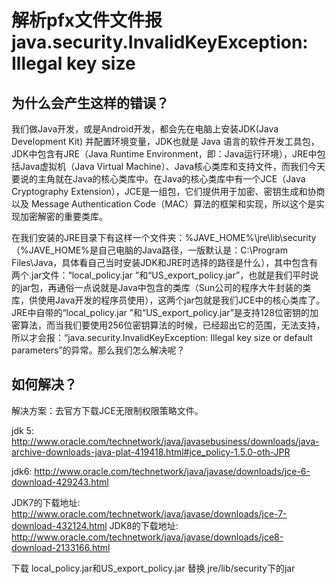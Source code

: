 # 解析pfx文件文件报java.security.InvalidKeyException: Illegal key size <!-- {docsify-ignore-all} -->


## 为什么会产生这样的错误？

我们做Java开发，或是Android开发，都会先在电脑上安装JDK(Java Development Kit) 并配置环境变量，JDK也就是 Java 语言的软件开发工具包，JDK中包含有JRE（Java Runtime Environment，即：Java运行环境），JRE中包括Java虚拟机（Java Virtual Machine）、Java核心类库和支持文件，而我们今天要说的主角就在Java的核心类库中。在Java的核心类库中有一个JCE（Java Cryptography Extension），JCE是一组包，它们提供用于加密、密钥生成和协商以及 Message Authentication Code（MAC）算法的框架和实现，所以这个是实现加密解密的重要类库。

在我们安装的JRE目录下有这样一个文件夹：%JAVE_HOME%\jre\lib\security（%JAVE_HOME%是自己电脑的Java路径，一版默认是：C:\Program Files\Java，具体看自己当时安装JDK和JRE时选择的路径是什么），其中包含有两个.jar文件：“local_policy.jar ”和“US_export_policy.jar”，也就是我们平时说的jar包，再通俗一点说就是Java中包含的类库（Sun公司的程序大牛封装的类库，供使用Java开发的程序员使用），这两个jar包就是我们JCE中的核心类库了。JRE中自带的“local_policy.jar ”和“US_export_policy.jar”是支持128位密钥的加密算法，而当我们要使用256位密钥算法的时候，已经超出它的范围，无法支持，所以才会报：“java.security.InvalidKeyException: Illegal key size or default parameters”的异常。那么我们怎么解决呢？

## 如何解决？

解决方案：去官方下载JCE无限制权限策略文件。

jdk 5: http://www.oracle.com/technetwork/java/javasebusiness/downloads/java-archive-downloads-java-plat-419418.html#jce_policy-1.5.0-oth-JPR

jdk6: http://www.oracle.com/technetwork/java/javase/downloads/jce-6-download-429243.html

JDK7的下载地址: http://www.oracle.com/technetwork/java/javase/downloads/jce-7-download-432124.html
JDK8的下载地址: http://www.oracle.com/technetwork/java/javase/downloads/jce8-download-2133166.html 


下载 local_policy.jar和US_export_policy.jar 替换 jre/lib/security下的jar

